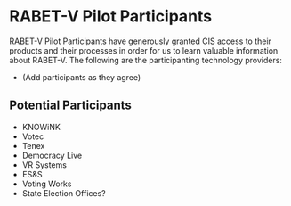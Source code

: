 # RABET-V Pilot Participants

RABET-V Pilot Participants have generously granted CIS access to their products and their processes in order for us to learn valuable information about RABET-V. The following are the participanting technology providers:
* (Add participants as they agree) 

## Potential Participants
* KNOWiNK
* Votec
* Tenex
* Democracy Live
* VR Systems
* ES&S
* Voting Works
* State Election Offices?
